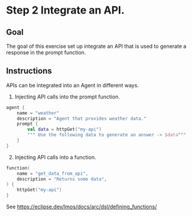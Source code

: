 # Step 2 Integrate an API.

## Goal

The goal of this exercise set up integrate an API that is
used to generate a response in the prompt function.


## Instructions

APIs can be integrated into an Agent in different ways.

1. Injecting API calls into the prompt function.

```kts
agent {
    name = "weather"
    description = "Agent that provides weather data."
    prompt { 
        val data = httpGet("my-api")
        """ Use the following data to generate an answer -> $data""" 
    }
}
```

2. Injecting API calls into a function.

```kts
function(
    name = "get_data_from_api",
    description = "Returns some data",
) { 
    httpGet("my-api")
}
```

See https://eclipse.dev/lmos/docs/arc/dsl/defining_functions/



